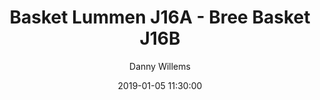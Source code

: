 ---
layout: album
title: Basket Lummen J16A - Bree Basket J16B
description: Competitie wedstrijd tussen Basket Lummen J16A en Bree Basket J16B.
date: 2019-01-05 11:30:00
cover: /albums/2019-01-05-Basket-Lummen-J16A-Bree-Basket-J16B/thumbnails/DSC_0301.jpg
author: Danny Willems
pagination: 
  enabled: true
  images: true
  imageLayout: image
  itemsPerPage: 64
---